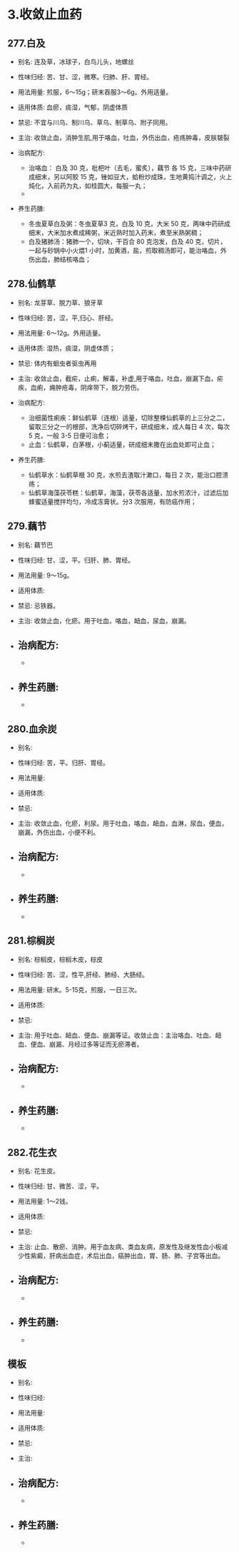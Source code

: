# 3.收敛止血药



## 277.白及

- 别名: 连及草，冰球子，白鸟儿头，地螺丝
- 性味归经: 苦、甘、涩，微寒。归肺、肝、胃经。
- 用法用量:  煎服，6～15g；研末吞服3～6g。外用适量。
- 适用体质: 血瘀，痰湿，气郁，阴虚体质
- 禁忌: 不宜与川乌、制川乌、草乌、制草乌、附子同用。

- 主治: 收敛止血，消肿生肌,用于咯血，吐血，外伤出血，疮疡肿毒，皮肤皲裂
- 治病配方: 
  - 治咯血： 白及 30 克，枇杷叶（去毛，蜜炙），藕节 各 15 克，三味中药研成细末，另以阿胶 15 克，锉如豆大，蛤粉炒成珠，生地黄捣汁调之，火上炖化，入前药为丸，如桂圆大，每服一丸；
  - 
  
- 养生药膳: 
  -  冬虫夏草白及粥：冬虫夏草3 克，白及 10 克，大米 50 克，两味中药研成细末，大米加水煮成稀粥，米近熟时加入药末，煮至米熟粥稠；
  -  白及猪肺汤：猪肺一个，切块，干百合 80 克泡发，白及 40 克，切片，一起与砂锅中小火煨1 小时，加黄酒，盐，煎取稠汤即可，能治咯血，外伤出血，肺结核咯血；

## 278.仙鹤草

- 别名: 龙芽草、脱力草、狼牙草
- 性味归经: 苦，涩，平,归心、肝经。
- 用法用量:  6～12g。外用适量。
- 适用体质: 湿热，痰湿，阴虚体质；
- 禁忌: 体内有蛔虫者驱虫再用

- 主治: 收敛止血，截疟，止痢，解毒，补虚,用于咯血，吐血，崩漏下血，疟疾，血痢，痈肿疮毒，阴痒带下，脱力劳伤。
- 治病配方: 
  - 治细菌性痢疾：鲜仙鹤草（连根）适量，切除整棵仙鹤草的上三分之二，留取三分之一的根部，洗净后切碎烤干，研成细末，成人每日 4 次，每次 5 克，一般 3-5 日便可治愈；
  - 止血：仙鹤草，白茅根，小蓟适量，研成细末撒在出血处即可止血；
  
- 养生药膳: 
  -  仙鹤草水：仙鹤草根 30 克，水煎去渣取汁漱口，每日 2 次，能治口腔溃疡；
  -  仙鹤草海藻茯苓糕：仙鹤草，海藻，茯苓各适量，加水煎浓汁，过滤后加蜂蜜适量搅拌均匀，冷成冻膏状。分3 次服用，有防癌作用；



## 279.藕节

- 别名: 藕节巴
- 性味归经: 甘、涩，平。归肝、肺、胃经。
- 用法用量: 9～15g。
- 适用体质: 
- 禁忌: 忌铁器。

- 主治: 收敛止血，化瘀。用于吐血，咯血，衄血，尿血，崩漏。
- 治病配方: 
  - 
  - 
  
- 养生药膳: 
  -  
  -  


## 280.血余炭

- 别名: 
- 性味归经: 苦，平。归肝、胃经。
- 用法用量: 
- 适用体质: 
- 禁忌: 

- 主治: 收敛止血，化瘀，利尿。用于吐血，咯血，衄血，血淋，尿血，便血，崩漏，外伤出血，小便不利。

- 治病配方: 
  - 
  - 
  
- 养生药膳: 
  -  
  -  



## 281.棕榈炭

- 别名: 棕榈皮，棕榈木皮，棕皮
- 性味归经: 苦、涩，性平,肝经、肺经、大肠经。
- 用法用量: 研末。5-15克，煎服，一日三次。
- 适用体质: 
- 禁忌: 

- 主治: 用于吐血、衄血、便血、崩漏等证。收敛止血：主治咯血、吐血、衄血、便血、崩漏、月经过多等证而无瘀滞者。
- 治病配方: 
  - 
  - 
  
- 养生药膳: 
  -  
  - 


## 282.花生衣

- 别名: 花生皮。
- 性味归经: 甘、微苦、涩，平。
- 用法用量: 1～2钱。
- 适用体质: 
- 禁忌: 

- 主治: 止血、散瘀、消肿。用于血友病、类血友病，原发性及继发性血小板减少性紫癜，肝病出血症，术后出血，癌肿出血，胃、肠、肺、子宫等出血。
- 治病配方: 
  - 
  - 
  
- 养生药膳: 
  -  
  -   







## 模板

- 别名: 
- 性味归经: 
- 用法用量: 
- 适用体质: 
- 禁忌: 

- 主治: 
- 治病配方: 
  - 
  - 
  
- 养生药膳: 
  -  
  -  
